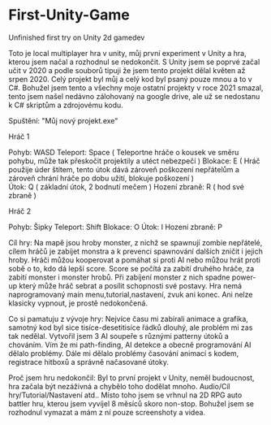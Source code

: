 # First-Unity-Game
Unfinished first try on Unity 2d gamedev

Toto je local multiplayer hra v unity, 
můj první experiment v Unity a hra, kterou jsem načal a rozhodnul se nedokončit. 
S Unity jsem se poprvé začal učit v 2020 a podle souborů 
tipuji že jsem tento projekt dělal květen až srpen 2020.
Celý projekt byl můj a celý kod byl psaný pouze mnou a to v C#.
Bohužel jsem tento a všechny moje ostatní projekty v roce 2021 smazal, tento jsem našel
nedávno zálohovaný na google drive, ale už se nedostanu k C# skriptům a zdrojovému kodu.  

Spuštění: "Můj nový projekt.exe"

Hráč 1

Pohyb: WASD
Teleport: Space   ( Teleportne hráče o kousek ve směru pohybu, může tak přeskočit projektily a utéct nebezpečí )
Blokace: E        ( Hráč použije úder štítem, tento útok dává zároveň poškození nepřátelům a zároveň chrání hráče po dobu užití, blokuje poškození )  
Útok: Q           ( základní útok, 2 bodnutí mečem )
Hození zbraně: R  ( hod své zbraně ) 

Hráč 2

Pohyb: Šipky
Teleport: Shift
Blokace: O
Útok: I
Hození zbraně: P

Cíl hry:
Na mapě jsou hroby monster, z nichž se spawnují zombie nepřátelé, cílem hráčů je zabíjet monstra a k prevenci spawnování dalších zničit i jejich hroby.
Hráči můžou kooperovat a pomáhat si proti AI nebo můžou hrát proti sobě o to, kdo dá lepší score. 
Score se počítá za zabití druhého hráče, za zabití monster i monster hrobů. 
Při zabíjení monster z nich spadne power-up který může hráč sebrat a posílit schopnosti své postavy.
Hra nemá naprogramovaný main menu,tutorial,nastavení, zvuk ani konec. Ani nelze klasicky vypnout, je prostě nedokončená. 

Co si pamatuju z vývoje hry:
Nejvíce času mi zabírali animace a grafika, samotný kod byl sice tisíce-desetitisíce řádků dlouhý, ale problém mi zas tak nedělal.
Vytvořil jsem 3 AI soupeře s různými patterny útoků a chováním. Vím že mi path-finding, AI detekce a obecně programování AI dělalo problémy. 
Dále mi dělalo problémy časování animací s kodem, registrace hitboxů a správně načasované útoky.

Proč jsem hru nedokončil:
Byl to první projekt v Unity, neměl budoucnost, hra začala být nezáživná a chybělo toho dodělat mnoho. Audio/Cíl hry/Tutorial/Nastavení atd..
Místo toho jsem se vrhnul na 2D RPG auto battler hru, kterou jsem vyvíjel 8 měsíců skoro non-stop. Bohužel jsem se rozhodnul vymazat a mám z ní pouze screenshoty a videa. 
